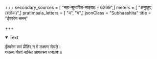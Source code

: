+++
secondary_sources = [ "महा-सुभाषित-सङ्ग्रहः - 6269",]
meters = [ "अनुष्टुप् (श्लोक)",]
pratimaala_letters = [ "य", "ग",]
jsonClass = "Subhaashita"
title = "ईश्वरेण समम्"

+++

<details open><summary>Text</summary>

ईश्वरेण समं प्रीतिर् न मे लक्ष्मण रोचते।  
गतस्य गौरवं नास्ति आगतस्य धनक्षयः॥
</details>
